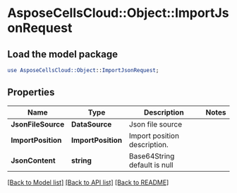 # AsposeCellsCloud::Object::ImportJsonRequest 

## Load the model package
```perl
use AsposeCellsCloud::Object::ImportJsonRequest;
```

## Properties
Name | Type | Description | Notes
------------ | ------------- | ------------- | -------------
**JsonFileSource** | **DataSource** | Json file source |
**ImportPosition** | **ImportPosition** | Import position description. |
**JsonContent** | **string** | Base64String default is null |  

[[Back to Model list]](../README.md#documentation-for-models) [[Back to API list]](../README.md#documentation-for-api-endpoints) [[Back to README]](../README.md)

